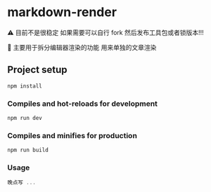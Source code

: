 # markdown-render

⚠️ 目前不是很稳定 如果需要可以自行 fork 然后发布工具包或者锁版本!!!

🍣 主要用于拆分编辑器渲染的功能 用来单独的文章渲染

## Project setup
```
npm install
```

### Compiles and hot-reloads for development
```
npm run dev
```

### Compiles and minifies for production
```
npm run build
```

### Usage

```javascript
晚点写 ...
```

